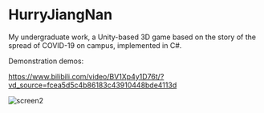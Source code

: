 # HurryJiangNan
My undergraduate work, a Unity-based 3D game based on the story of the spread of COVID-19 on campus, implemented in C#.

Demonstration demos: 

https://www.bilibili.com/video/BV1Xp4y1D76t/?vd_source=fcea5d5c4b86183c43910448bde4113d

![screen2](https://github.com/fwyc0573/HurryJiangNan/blob/main/fig/fig1.png)


